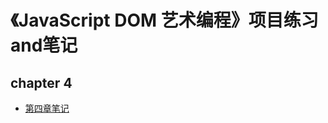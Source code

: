 # 《JavaScript DOM 艺术编程》项目练习and笔记

## chapter 4
- [第四章笔记](https://github.com/Leyiteyanzhi/JavaSript-DOM/blob/master/chapter4-demo/note%20for%20chapter4.md)
